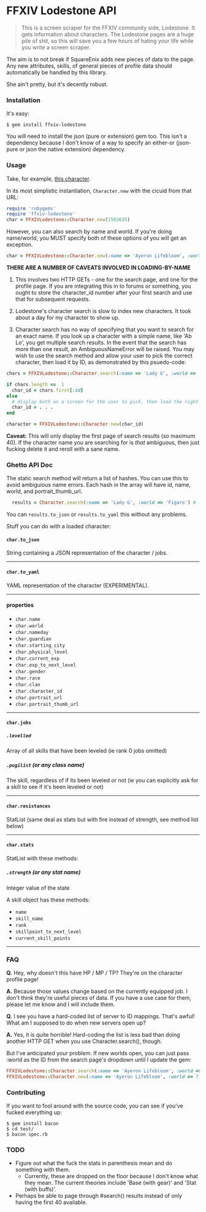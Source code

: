 # FFXIV Lodestone API

> This is a screen scraper for the FFXIV community side, Lodestone. It gets information about characters. The Lodestone pages are a huge pile of shit, so this will save you a few hours of hating your life while you write a screen scraper.

The aim is to not break if SquareEnix adds new pieces of data to the page. Any new attributes,
skills, of general pieces of profile data should automatically be handled by this library.

She ain't pretty, but it's decently robust. 

### Installation
It's easy:

```shell
$ gem install ffxiv-lodestone
```

You will need to install the json (pure or extension) gem too. This isn't a dependency because I
don't know of a way to specify an either-or (json-pure or json the native extension) dependency.

### Usage
Take, for example, [this character](http://lodestone.finalfantasyxiv.com/rc/character/status?cicuid=1502635).

In its most simplistic instantiation, `Character.new` with the cicuid from that URL:

```ruby
require 'rubygems'
require 'ffxiv-lodestone'
char = FFXIVLodestone::Character.new(1502635)
```

However, you can also search by name and world. If you're doing name/world, you MUST specify both
of these options of you will get an exception.

```ruby
char = FFXIVLodestone::Character.new(:name => 'Ayeron Lifebloom', :world => 'Figaro')
```

**THERE ARE A NUMBER OF CAVEATS INVOLVED IN LOADING-BY-NAME**

1. This involves two HTTP GETs - one for the search page, and one for the profile page. If you are integrating this in to forums or something, you ought to store the character_id number after your first search and use that for subsequent requests.

1. Lodestone's character search is slow to index new characters. It took about a day for my character to show up.

1. Character search has no way of specifying that you want to search for an exact name. If you look up a character with a simple name, like 'Ab Lo', you get multiple search results. In the event that the search has more than one result, an AmbiguousNameError will be raised. You may wish to use the search method and allow your user to pick the correct character, then load it by ID, as demonstrated by this psuedo-code:

```ruby
chars = FFXIVLodestone::Character.search(:name => 'Lady G', :world => 'Figaro')

if chars.length ==  1
  char_id = chars.first[:id]
else
  # display both on a screen for the user to pick, then load the right character by ID
  char_id = . . .
end

character = FFXIVLodestone::Character.new(char_id)
```

**Caveat:** This will only display the first page of search results (so maximum 40). If the character name you are searching for is _that_ ambiguous, then just fucking delete it and reroll with a sane name.

### Ghetto API Doc
The static search method will return a list of hashes. You can use this to avoid ambiguious name errors. Each hash in the array will have id, name, world, and portrait_thumb_url.

```ruby
  results = Character.search(:name => 'Lady G', :world => 'Figaro') # :world is optional, by the way.
```

You can `results.to_json` or `results.to_yaml` this without any problems.

Stuff you can do with a loaded character:

#### `char.to_json`
String containing a JSON representation of the character / jobs.

---

#### `char.to_yaml`
YAML representation of the character (EXPERIMENTAL).

---

#### properties
* `char.name`
* `char.world`
* `char.nameday`
* `char.guardian`
* `char.starting_city`
* `char.physical_level`
* `char.current_exp` 
* `char.exp_to_next_level`
* `char.gender`
* `char.race`
* `char.clan`
* `char.character_id`
* `char.portrait_url`
* `char.portrait_thumb_url`

---

#### `char.jobs`
##### `.levelled`
Array of all skills that have been leveled (ie rank 0 jobs omitted)
##### `.pugilist` (or any class name)
The skill, regardless of if its been leveled or not (ie you can explicitly ask for a skill to see if it's been leveled or not)

---

#### `char.resistances`
StatList (same deal as stats but with fire instead of strength, see method list below)

---

#### `char.stats`
StatList with these methods:
##### `.strength` (or any stat name)
Integer value of the state

A skill object has these methods: 
* `name` 
* `skill_name`
* `rank`
* `skillpoint_to_next_level`
* `current_skill_points` 

---

### FAQ
**Q.** Hey, why doesn't this have HP / MP / TP? They're on the character profile page!

**A.** Because those values change based on the currently equipped job. I don't think they're useful pieces of data. If you have a use case for them, please let me know and I will include them.

**Q.** I see you have a hard-coded list of server to ID mappings. That's awful! What am I supposed to do when new servers open up?

**A.** Yes, it is quite horrible! Hard-coding the list is less bad than doing another HTTP GET when you use Character.search(), though.

But I've anticipated your problem. If new worlds open, you can just pass :world as the ID from the search page's dropdown until I update the gem:

```ruby
FFXIVLodestone::Character.search(:name => 'Ayeron Lifebloom', :world => 7)
FFXIVLodestone::Character.new(:name => 'Ayeron Lifebloom', :world => 7) 
```

### Contributing
If you want to fool around with the source code, you can see if you've fucked everything up:

```shell
$ gem install bacon
$ cd test/
$ bacon spec.rb
```

### TODO
* Figure out what the fuck the stats in parenthesis mean and do something with them.
  * Currently, these are dropped on the floor because I don't know what they mean. The current
    theories include 'Base (with gear)' and 'Stat (with buffs)'.
* Perhaps be able to page through #search() results instead of only having the first 40 available.

